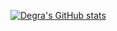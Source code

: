 [![Degra's GitHub stats](https://github-readme-stats.vercel.app/api?username=Degra02&count_private=true&show_icons=true&theme=gruvbox)](https://github.com/Degra02/github-readme-stats)
